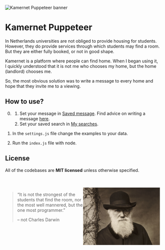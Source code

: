 ![Kamernet Puppeteer banner](https://nomomon.github.io/images/kamernet-puppeteer.jpeg)

# Kamernet Puppeteer
In Netherlands universities are not obliged to provide housing for students. However, they do provide services through which students may find a room. But they are either fully booked, or not in good shape.

Kamernet is a platform where people can find home. When I began using it, I quickly understood that it is not me who chooses my home, but the home (landlord) chooses me.

So, the most obvious solution was to write a message to every home and hope that they invite me to a viewing.

## How to use?
0. 
    1. Set your message in [Saved message](https://kamernet.nl/mijn-berichten/custom). Find advice on writing a message [here](ADVICE.md).
    2. Set your saved search in [My searches](https://kamernet.nl/account/alerts).

1. In the `settings.js` file change the examples to your data.

2. Run the `index.js` file with node.

## License
All of the codebases are **MIT licensed** unless otherwise specified.

<br>
<br>

<img src="images/charles-darwin.jpeg" width="250px" align="right"/>

> “It is not the strongest of the students that find the room, nor the most well mannered, but the one most programmer.”
>
> – not Charles Darwin
